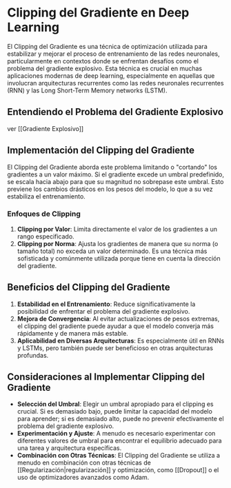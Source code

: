 # Clipping del Gradiente en Deep Learning

El Clipping del Gradiente es una técnica de optimización utilizada para estabilizar y mejorar el proceso de entrenamiento de las redes neuronales, particularmente en contextos donde se enfrentan desafíos como el problema del gradiente explosivo. Esta técnica es crucial en muchas aplicaciones modernas de deep learning, especialmente en aquellas que involucran arquitecturas recurrentes como las redes neuronales recurrentes (RNN) y las Long Short-Term Memory networks (LSTM).

## Entendiendo el Problema del Gradiente Explosivo

ver [[Gradiente Explosivo]]
## Implementación del Clipping del Gradiente

El Clipping del Gradiente aborda este problema limitando o "cortando" los gradientes a un valor máximo. Si el gradiente excede un umbral predefinido, se escala hacia abajo para que su magnitud no sobrepase este umbral. Esto previene los cambios drásticos en los pesos del modelo, lo que a su vez estabiliza el entrenamiento.

### Enfoques de Clipping

1. **Clipping por Valor**: Limita directamente el valor de los gradientes a un rango especificado.
2. **Clipping por Norma**: Ajusta los gradientes de manera que su norma (o tamaño total) no exceda un valor determinado. Es una técnica más sofisticada y comúnmente utilizada porque tiene en cuenta la dirección del gradiente.

## Beneficios del Clipping del Gradiente

1. **Estabilidad en el Entrenamiento**: Reduce significativamente la posibilidad de enfrentar el problema del gradiente explosivo.
2. **Mejora de Convergencia**: Al evitar actualizaciones de pesos extremas, el clipping del gradiente puede ayudar a que el modelo converja más rápidamente y de manera más estable.
3. **Aplicabilidad en Diversas Arquitecturas**: Es especialmente útil en RNNs y LSTMs, pero también puede ser beneficioso en otras arquitecturas profundas.

## Consideraciones al Implementar Clipping del Gradiente

- **Selección del Umbral**: Elegir un umbral apropiado para el clipping es crucial. Si es demasiado bajo, puede limitar la capacidad del modelo para aprender; si es demasiado alto, puede no prevenir efectivamente el problema del gradiente explosivo.
- **Experimentación y Ajuste**: A menudo es necesario experimentar con diferentes valores de umbral para encontrar el equilibrio adecuado para una tarea y arquitectura específicas.
- **Combinación con Otras Técnicas**: El Clipping del Gradiente se utiliza a menudo en combinación con otras técnicas de [[Regularización|regularización]] y optimización, como [[Dropout]] o el uso de optimizadores avanzados como Adam.